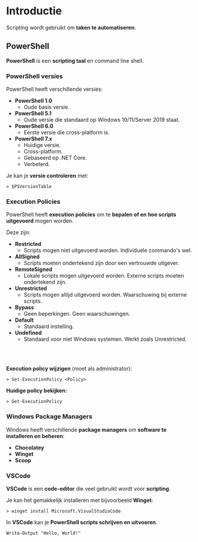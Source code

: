 # Introductie

Scripting wordt gebruikt om **taken te automatiseren**.

## PowerShell

**PowerShell** is een **scripting taal** en command line shell.

### PowerShell versies

PowerShell heeft verschillende versies:
- **PowerShell 1.0**
  - Oude basis versie.
- **PowerShell 5.1**
  - Oude versie die standaard op Windows 10/11/Server 2019 staat.
- **PowerShell 6.0**
  - Eerste versie die cross-platform is.
- **PowerShell 7.x**
  - Huidige versie.
  - Cross-platform.
  - Gebaseerd op .NET Core.
  - Verbeterd.

Je kan je **versie controleren** met:
```
> $PSVersionTable
```

### Execution Policies

PowerShell heeft **execution policies** om te **bepalen of en hoe scripts uitgevoerd** mogen worden.

Deze zijn:
- **Restricted**
  - Scripts mogen niet uitgevoerd worden. Individuele commando's wel.
- **AllSigned**
  - Scripts moeten ondertekend zijn door een vertrouwde uitgever.
- **RemoteSigned**
  - Lokale scripts mogen uitgevoerd worden. Externe scripts moeten ondertekend zijn.
- **Unrestricted**
  - Scripts mogen altijd uitgevoerd worden. Waarschuwing bij externe scripts.
- **Bypass**
  - Geen beperkingen. Geen waarschuwingen.
- **Default**
  - Standaard instelling.
- **Undefined**
  - Standaard voor niet Windows systemen. Werkt zoals Unrestricted.

<!-- INVISIBLE CHARACTERS FOR SECTION LINE -->
<format style="underline">
⠀⠀⠀⠀⠀⠀⠀⠀⠀⠀⠀⠀⠀⠀⠀⠀⠀⠀⠀⠀⠀⠀⠀⠀⠀⠀⠀⠀⠀⠀⠀⠀⠀⠀⠀⠀⠀⠀⠀⠀⠀⠀⠀⠀⠀⠀⠀⠀⠀⠀⠀⠀⠀⠀⠀⠀⠀⠀⠀⠀⠀⠀⠀⠀⠀⠀⠀⠀⠀⠀⠀⠀⠀⠀⠀⠀⠀⠀⠀⠀⠀⠀⠀⠀⠀⠀⠀⠀⠀⠀⠀⠀⠀
</format>
<!-- INVISIBLE CHARACTERS FOR SECTION LINE -->

**Execution policy wijzigen** (moet als administrator):
```
> Set-ExecutionPolicy <Policy>
```

**Huidige policy bekijken:**
```
> Get-ExecutionPolicy
```


### Windows Package Managers

Windows heeft verschillende **package managers** om **software te installeren en beheren**:
- **Chocolatey**
- **Winget**
- **Scoop**

### VSCode

**VSCode** is een **code-editor** die veel gebruikt wordt voor **scripting**.

Je kan het gemakkelijk installeren met bijvoorbeeld **Winget**:
```
> winget install Microsoft.VisualStudioCode
```

In **VSCode** kan je **PowerShell scripts schrijven en uitvoeren**.
```
Write-Output "Hello, World!"
```

